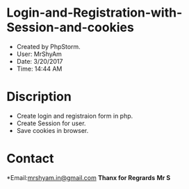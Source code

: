 # Login-and-Registration-with-Session-and-cookies
 * Created by PhpStorm.
 * User: MrShyAm
 * Date: 3/20/2017
 * Time: 14:44 AM
 
# Discription
 * Create login and registraion form in php.
 * Create Session for user.
 * Save cookies in browser.
 
# Contact
*Email:mrshyam.in@gmail.com
**Thanx for Regrards**
**Mr S**
